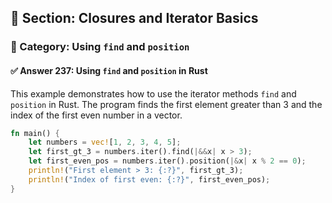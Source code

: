 ## 📘 Section: Closures and Iterator Basics  
### 🔹 Category: Using `find` and `position`  
#### ✅ Answer 237: Using `find` and `position` in Rust

This example demonstrates how to use the iterator methods `find` and `position` in Rust. The program finds the first element greater than 3 and the index of the first even number in a vector.

```rust
fn main() {
    let numbers = vec![1, 2, 3, 4, 5];
    let first_gt_3 = numbers.iter().find(|&&x| x > 3);
    let first_even_pos = numbers.iter().position(|&x| x % 2 == 0);
    println!("First element > 3: {:?}", first_gt_3);
    println!("Index of first even: {:?}", first_even_pos);
}
```
